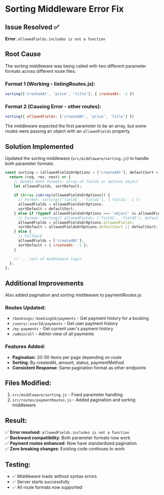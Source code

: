 # Sorting Middleware Error Fix

## Issue Resolved ✅
**Error**: `allowedFields.includes is not a function`

## Root Cause
The sorting middleware was being called with two different parameter formats across different route files:

### Format 1 (Working - listingRoutes.js):
```javascript
sorting(['createdAt', 'price', 'title'], { createdAt: -1 })
```

### Format 2 (Causing Error - other routes):
```javascript
sorting({ allowedFields: ['createdAt', 'price', 'title'] })
```

The middleware expected the first parameter to be an array, but some routes were passing an object with an `allowedFields` property.

## Solution Implemented
Updated the sorting middleware (`src/middleware/sorting.js`) to handle both parameter formats:

```javascript
const sorting = (allowedFieldsOrOptions = ['createdAt'], defaultSort = { createdAt: -1 }) => {
  return (req, res, next) => {
    // Handle both formats: array of fields or options object
    let allowedFields, sortDefault;
    
    if (Array.isArray(allowedFieldsOrOptions)) {
      // Format: sorting(['field1', 'field2'], { field1: -1 })
      allowedFields = allowedFieldsOrOptions;
      sortDefault = defaultSort;
    } else if (typeof allowedFieldsOrOptions === 'object' && allowedFieldsOrOptions.allowedFields) {
      // Format: sorting({ allowedFields: ['field1', 'field2'], defaultSort: { field1: -1 } })
      allowedFields = allowedFieldsOrOptions.allowedFields;
      sortDefault = allowedFieldsOrOptions.defaultSort || defaultSort;
    } else {
      // Fallback
      allowedFields = ['createdAt'];
      sortDefault = { createdAt: -1 };
    }
    
    // ... rest of middleware logic
  };
};
```

## Additional Improvements
Also added pagination and sorting middleware to paymentRoutes.js:

### Routes Updated:
- `/bookings/:bookingId/payments` - Get payment history for a booking
- `/users/:userId/payments` - Get user payment history  
- `/my-payments` - Get current user's payment history
- `/admin/all` - Admin view of all payments

### Features Added:
- **Pagination**: 20-50 items per page depending on route
- **Sorting**: By createdAt, amount, status, paymentMethod
- **Consistent Response**: Same pagination format as other endpoints

## Files Modified:
1. `src/middleware/sorting.js` - Fixed parameter handling
2. `src/routes/paymentRoutes.js` - Added pagination and sorting middleware

## Result:
✅ **Error resolved**: `allowedFields.includes is not a function`  
✅ **Backward compatibility**: Both parameter formats now work  
✅ **Payment routes enhanced**: Now have standardized pagination  
✅ **Zero breaking changes**: Existing code continues to work

## Testing:
- ✅ Middleware loads without syntax errors
- ✅ Server starts successfully
- ✅ All route formats now supported

